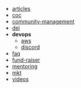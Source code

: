 <!--
.. title: Open Science Labs Guidelines
.. slug: list
.. date: 2019-04-08
.. author: 
.. tags: guideline
.. category: guideline
.. link: 
.. description: 
.. type: text
-->

<ul>
<li><a href="/guidelines/articles/es">articles</a></li>
<li><a href="/guidelines/coc/es">coc</a></li>
<li><a href="/guidelines/community-management/pt">community-management</a></li>
<li><a href="/guidelines/dei/es">dei</a></li>
<li><strong>devops</strong>
  <ul>
    <li><a href="/guidelines/devops/aws/en">aws</a></li>
    <li><a href="/guidelines/devops/discord/en">discord</a></li>
  </ul>
</li>
<li><a href="/guidelines/faq/es">faq</a></li>
<li><a href="/guidelines/fund-raiser/es">fund-raiser</a></li>
<li><a href="/guidelines/mentoring/es">mentoring</a></li>
<li><a href="/guidelines/mkt/opencollective">mkt</a></li>
<li><a href="/guidelines/videos/es">videos</a></li>
</ul>
